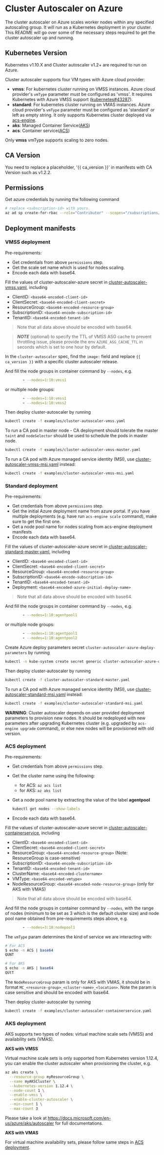 # Cluster Autoscaler on Azure

The cluster autoscaler on Azure scales worker nodes within any specified autoscaling group. It will run as a Kubernetes deployment in your cluster. This README will go over some of the necessary steps required to get the cluster autoscaler up and running.

## Kubernetes Version

Kubernetes v1.10.X and Cluster autoscaler v1.2+  are required to run on Azure.

Cluster autoscaler supports four VM types with Azure cloud provider:

- **vmss**: For kubernetes cluster running on VMSS instances. Azure cloud provider's `vmType` parameter must be configured as 'vmss'. It requires Kubernetes with Azure VMSS support ([kubernetes#43287](https://github.com/kubernetes/kubernetes/issues/43287)).
- **standard**: For kubernetes cluster running on VMAS instances. Azure cloud provider's `vmType` parameter must be configured as 'standard' or left as empty string. It only supports Kubernetes cluster deployed via [acs-engine](https://github.com/Azure/acs-engine).
- **aks**: Managed Container Service([AKS](https://docs.microsoft.com/en-us/azure/aks/))
- **acs**: Container service([ACS](https://docs.microsoft.com/en-us/azure/container-service/kubernetes/))

Only **vmss** vmType supports scaling to zero nodes.

## CA Version

You need to replace a placeholder, '{{ ca_version }}' in manifests with CA Version such as v1.2.2.

## Permissions

Get azure credentials by running the following command

```sh
# replace <subscription-id> with yours.
az ad sp create-for-rbac --role="Contributor" --scopes="/subscriptions/<subscription-id>" --output json
```

## Deployment manifests

### VMSS deployment

Pre-requirements:

- Get credentials from above `permissions` step.
- Get the scale set name which is used for nodes scaling.
- Encode each data with base64.

Fill the values of cluster-autoscaler-azure secret in [cluster-autoscaler-vmss.yaml](examples/cluster-autoscaler-vmss.yaml), including

- ClientID: `<base64-encoded-client-id>`
- ClientSecret: `<base64-encoded-client-secret>`
- ResourceGroup: `<base64-encoded-resource-group>`
- SubscriptionID: `<base64-encode-subscription-id>`
- TenantID: `<base64-encoded-tenant-id>`

> Note that all data above should be encoded with base64.

> **_NOTE_** (optional) to specify the TTL of VMSS ASG cache to prevent throttling issue, please provide the env `AZURE_ASG_CACHE_TTL` in seconds which is set to one hour by default.

In the `cluster-autoscaler` spec, find the `image:` field and replace `{{ ca_version }}` with a specific cluster autoscaler release.

And fill the node groups in container command by `--nodes`, e.g.

```yaml
        - --nodes=1:10:vmss1
```

or multiple node groups:

```yaml
        - --nodes=1:10:vmss1
        - --nodes=1:10:vmss2
```

Then deploy cluster-autoscaler by running

```sh
kubectl create -f examples/cluster-autoscaler-vmss.yaml
```

To run a CA pod in master node - CA deployment should tolerate the master `taint` and `nodeSelector` should be used to schedule the pods in master node.

```sh
kubectl create -f examples/cluster-autoscaler-vmss-master.yaml
```

To run a CA pod with Azure managed service identity (MSI), use [cluster-autoscaler-vmss-msi.yaml](examples/cluster-autoscaler-vmss-msi.yaml) instead:

```sh
kubectl create -f examples/cluster-autoscaler-vmss-msi.yaml
```

### Standard deployment

Pre-requirements:

- Get credentials from above `permissions` step.
- Get the initial Azure deployment name from azure portal. If you have multiple deployments (e.g. have run `acs-engine scale` command), make sure to get the first one.
- Get a node pool name for nodes scaling from acs-engine deployment manifests
- Encode each data with base64.

Fill the values of cluster-autoscaler-azure secret in [cluster-autoscaler-standard-master.yaml](examples/cluster-autoscaler-standard-master.yaml), including

- ClientID: `<base64-encoded-client-id>`
- ClientSecret: `<base64-encoded-client-secret>`
- ResourceGroup: `<base64-encoded-resource-group>`
- SubscriptionID: `<base64-encode-subscription-id>`
- TenantID: `<base64-encoded-tenant-id>`
- Deployment: `<base64-encoded-azure-initial-deploy-name>`

> Note that all data above should be encoded with base64.

And fill the node groups in container command by `--nodes`, e.g.

```yaml
        - --nodes=1:10:agentpool1
```

or multiple node groups:

```yaml
        - --nodes=1:10:agentpool1
        - --nodes=1:10:agentpool2
```

Create Azure deploy parameters secret `cluster-autoscaler-azure-deploy-parameters` by running

```sh
kubectl -n kube-system create secret generic cluster-autoscaler-azure-deploy-parameters --from-file=deploy-parameters=./_output/<your-output-path>/azuredeploy.parameters.json
```

Then deploy cluster-autoscaler by running

```sh
kubectl create -f cluster-autoscaler-standard-master.yaml
```

To run a CA pod with Azure managed service identity (MSI), use [cluster-autoscaler-standard-msi.yaml](examples/cluster-autoscaler-standard-msi.yaml) instead:

```sh
kubectl create -f examples/cluster-autoscaler-standard-msi.yaml
```

**WARNING**: Cluster autoscaler depends on user provided deployment parameters to provision new nodes. It should be redeployed with new parameters after upgrading Kubernetes cluster (e.g. upgraded by `acs-engine upgrade` command), or else new nodes will be provisioned with old version.

### ACS deployment

Pre-requirements:

- Get credentials from above `permissions` step.
- Get the cluster name using the following:
  - for ACS: `az acs list`
  - for AKS: `az aks list`

- Get a node pool name by extracting the value of the label **agentpool**
  ```sh
  kubectl get nodes --show-labels
  ```

- Encode each data with base64.

Fill the values of cluster-autoscaler-azure secret in [cluster-autoscaler-containerservice](examples/cluster-autoscaler-containerservice.yaml), including

- ClientID: `<base64-encoded-client-id>`
- ClientSecret: `<base64-encoded-client-secret>`
- ResourceGroup: `<base64-encoded-resource-group>` (Note: ResourceGroup is case-sensitive)
- SubscriptionID: `<base64-encode-subscription-id>`
- TenantID: `<base64-encoded-tenant-id>`
- ClusterName: `<base64-encoded-clustername>`
- VMType: `<base64-encoded-vmtype>`
- NodeResourceGroup: `<base64-encoded-node-resource-group>` (only for AKS with VMAS)

> Note that all data above should be encoded with base64.

And fill the node groups in container command by `--nodes`, with the range of nodes (minimum to be set as 3 which is the default cluster size) and node pool name obtained from pre-requirements steps above, e.g.

```yaml
        - --nodes=3:10:nodepool1
```

The `vmType` param determines the kind of service we are interacting with:

```sh
# For ACS
$ echo -n ACS | base64
QUNT

# For AKS
$ echo -n AKS | base64
QUtT
```

The `NodeResourceGroup` param is only for AKS with VMAS, it should be in format `MC_<resource-group>_<cluster-name>_<location>`. Note the param is case sensitive and should be encoded with base64.

Then deploy cluster-autoscaler by running

```sh
kubectl create -f examples/cluster-autoscaler-containerservice.yaml
```

### AKS deployment

AKS supports two types of nodes: virtual machine scale sets (VMSS) and availability sets (VMAS).

**AKS with VMSS**

Virtual machine scale sets is only supported from Kubernetes version 1.12.4, you can enable the cluster autoscaler when provisioning the cluster, e.g.

```sh
az aks create \
  --resource-group myResourceGroup \
  --name myAKSCluster \
  --kubernetes-version 1.12.4 \
  --node-count 1 \
  --enable-vmss \
  --enable-cluster-autoscaler \
  --min-count 1 \
  --max-count 3
```

Please take a look at https://docs.microsoft.com/en-us/azure/aks/autoscaler for full documentations.

**AKS with VMAS**

For virtual machine availability sets, please follow same steps in [ACS deployment](#acs-deployment).